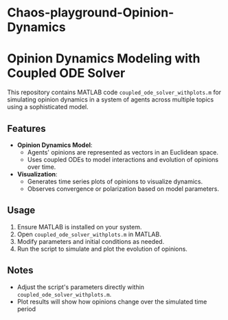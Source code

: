 # Chaos-playground-Opinion-Dynamics
# Opinion Dynamics Modeling with Coupled ODE Solver

This repository contains MATLAB code `coupled_ode_solver_withplots.m` for simulating opinion dynamics in a system of agents across multiple topics using a sophisticated model.

## Features
- **Opinion Dynamics Model**:
  - Agents' opinions are represented as vectors in an Euclidean space.
  - Uses coupled ODEs to model interactions and evolution of opinions over time.
- **Visualization**:
  - Generates time series plots of opinions to visualize dynamics.
  - Observes convergence or polarization based on model parameters.
## Usage
1. Ensure MATLAB is installed on your system.
2. Open `coupled_ode_solver_withplots.m` in MATLAB.
3. Modify parameters and initial conditions as needed.
4. Run the script to simulate and plot the evolution of opinions.
## Notes
- Adjust the script's parameters directly within `coupled_ode_solver_withplots.m`.
- Plot results will show how opinions change over the simulated time period

